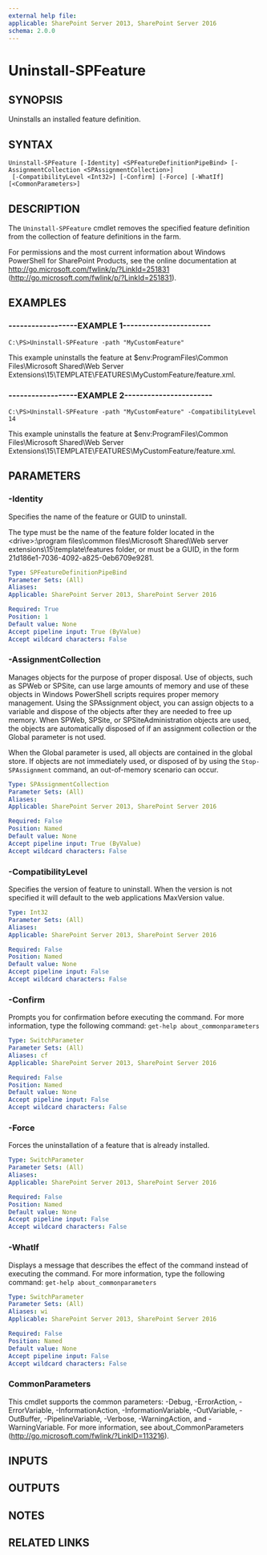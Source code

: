 ```yaml
---
external help file: 
applicable: SharePoint Server 2013, SharePoint Server 2016
schema: 2.0.0
---
```


# Uninstall-SPFeature

## SYNOPSIS
Uninstalls an installed feature definition.


## SYNTAX

```
Uninstall-SPFeature [-Identity] <SPFeatureDefinitionPipeBind> [-AssignmentCollection <SPAssignmentCollection>]
 [-CompatibilityLevel <Int32>] [-Confirm] [-Force] [-WhatIf] [<CommonParameters>]
```

## DESCRIPTION
The `Uninstall-SPFeature` cmdlet removes the specified feature definition from the collection of feature definitions in the farm.

For permissions and the most current information about Windows PowerShell for SharePoint Products, see the online documentation at http://go.microsoft.com/fwlink/p/?LinkId=251831 (http://go.microsoft.com/fwlink/p/?LinkId=251831).

## EXAMPLES

### ------------------EXAMPLE 1-----------------------
```
C:\PS>Uninstall-SPFeature -path "MyCustomFeature"
```

This example uninstalls the feature at $env:ProgramFiles\Common Files\Microsoft Shared\Web Server Extensions\15\TEMPLATE\FEATURES\MyCustomFeature/feature.xml.

### ------------------EXAMPLE 2-----------------------
```
C:\PS>Uninstall-SPFeature -path "MyCustomFeature" -CompatibilityLevel 14
```

This example uninstalls the feature at $env:ProgramFiles\Common Files\Microsoft Shared\Web Server Extensions\15\TEMPLATE\FEATURES\MyCustomFeature/feature.xml.

## PARAMETERS

### -Identity
Specifies the name of the feature or GUID to uninstall.

The type must be the name of the feature folder located in the \<drive\>:\program files\common files\Microsoft Shared\Web server extensions\15\template\features folder, or must be a GUID, in the form 21d186e1-7036-4092-a825-0eb6709e9281.

```yaml
Type: SPFeatureDefinitionPipeBind
Parameter Sets: (All)
Aliases: 
Applicable: SharePoint Server 2013, SharePoint Server 2016

Required: True
Position: 1
Default value: None
Accept pipeline input: True (ByValue)
Accept wildcard characters: False
```

### -AssignmentCollection
Manages objects for the purpose of proper disposal.
Use of objects, such as SPWeb or SPSite, can use large amounts of memory and use of these objects in Windows PowerShell scripts requires proper memory management.
Using the SPAssignment object, you can assign objects to a variable and dispose of the objects after they are needed to free up memory.
When SPWeb, SPSite, or SPSiteAdministration objects are used, the objects are automatically disposed of if an assignment collection or the Global parameter is not used.

When the Global parameter is used, all objects are contained in the global store.
If objects are not immediately used, or disposed of by using the `Stop-SPAssignment` command, an out-of-memory scenario can occur.

```yaml
Type: SPAssignmentCollection
Parameter Sets: (All)
Aliases: 
Applicable: SharePoint Server 2013, SharePoint Server 2016

Required: False
Position: Named
Default value: None
Accept pipeline input: True (ByValue)
Accept wildcard characters: False
```

### -CompatibilityLevel
Specifies the version of feature to uninstall.
When the version is not specified it will default to the web applications MaxVersion value.


```yaml
Type: Int32
Parameter Sets: (All)
Aliases: 
Applicable: SharePoint Server 2013, SharePoint Server 2016

Required: False
Position: Named
Default value: None
Accept pipeline input: False
Accept wildcard characters: False
```

### -Confirm
Prompts you for confirmation before executing the command.
For more information, type the following command: `get-help about_commonparameters`

```yaml
Type: SwitchParameter
Parameter Sets: (All)
Aliases: cf
Applicable: SharePoint Server 2013, SharePoint Server 2016

Required: False
Position: Named
Default value: None
Accept pipeline input: False
Accept wildcard characters: False
```

### -Force
Forces the uninstallation of a feature that is already installed.

```yaml
Type: SwitchParameter
Parameter Sets: (All)
Aliases: 
Applicable: SharePoint Server 2013, SharePoint Server 2016

Required: False
Position: Named
Default value: None
Accept pipeline input: False
Accept wildcard characters: False
```

### -WhatIf
Displays a message that describes the effect of the command instead of executing the command.
For more information, type the following command: `get-help about_commonparameters`

```yaml
Type: SwitchParameter
Parameter Sets: (All)
Aliases: wi
Applicable: SharePoint Server 2013, SharePoint Server 2016

Required: False
Position: Named
Default value: None
Accept pipeline input: False
Accept wildcard characters: False
```

### CommonParameters
This cmdlet supports the common parameters: -Debug, -ErrorAction, -ErrorVariable, -InformationAction, -InformationVariable, -OutVariable, -OutBuffer, -PipelineVariable, -Verbose, -WarningAction, and -WarningVariable. For more information, see about_CommonParameters (http://go.microsoft.com/fwlink/?LinkID=113216).

## INPUTS

## OUTPUTS

## NOTES

## RELATED LINKS
